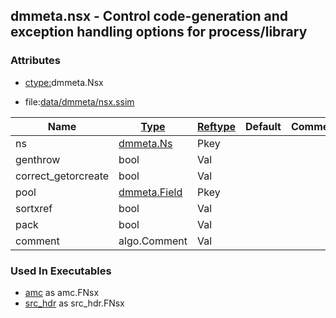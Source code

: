## dmmeta.nsx - Control code-generation and exception handling options for process/library


### Attributes
<a href="#attributes"></a>
* [ctype:](/txt/ssimdb/dmmeta/ctype.md)dmmeta.Nsx

* file:[data/dmmeta/nsx.ssim](/data/dmmeta/nsx.ssim)

|Name|[Type](/txt/ssimdb/dmmeta/ctype.md)|[Reftype](/txt/ssimdb/dmmeta/reftype.md)|Default|Comment|
|---|---|---|---|---|
|ns|[dmmeta.Ns](/txt/ssimdb/dmmeta/ns.md)|Pkey|
|genthrow|bool|Val|
|correct_getorcreate|bool|Val|
|pool|[dmmeta.Field](/txt/ssimdb/dmmeta/field.md)|Pkey|
|sortxref|bool|Val|
|pack|bool|Val|
|comment|algo.Comment|Val|

### Used In Executables
<a href="#used-in-executables"></a>
* [amc](/txt/exe/amc/README.md) as amc.FNsx
* [src_hdr](/txt/exe/src_hdr/README.md) as src_hdr.FNsx


